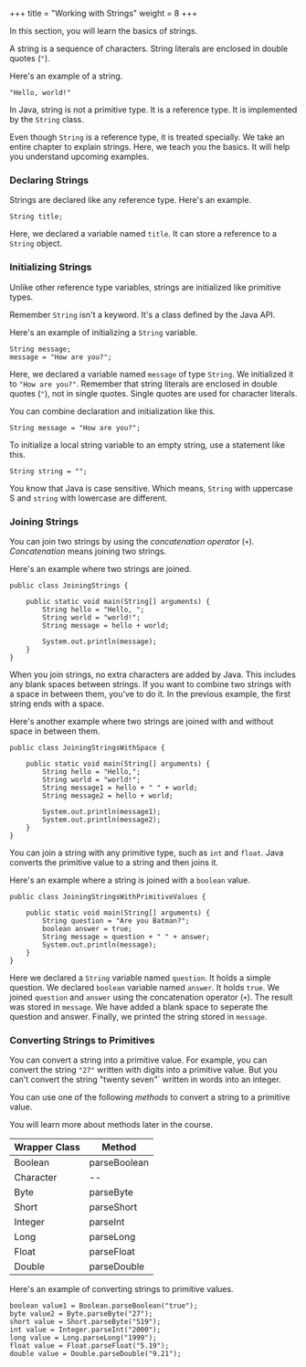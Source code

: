 +++
title = "Working with Strings"
weight = 8
+++

In this section, you will learn the basics of strings.

A string is a sequence of characters. String literals are enclosed in double
quotes (`"`).

Here's an example of a string.
```
"Hello, world!"
```

In Java, string is not a primitive type. It is a reference type. It is
implemented by the `String` class.

Even though `String` is a reference type, it is treated specially.
We take an entire chapter to explain strings. Here, we teach you the
basics. It will help you understand upcoming examples.

### Declaring Strings

Strings are declared like any reference type. Here's an example.
```
String title;
```
Here, we declared a variable named `title`. It can store a reference to
a `String` object.


### Initializing Strings

Unlike other reference type variables, strings are initialized like primitive
types.

Remember `String` isn't a keyword. It's a class defined by the Java API.

Here's an example of initializing a `String` variable.
```
String message;
message = "How are you?";
```

Here, we declared a variable named `message` of type `String`. We initialized
it to `"How are you?"`. Remember that string literals are enclosed in double
quotes (`"`), not in single quotes. Single quotes are used for character literals.

You can combine declaration and initialization like this.
```
String message = "How are you?";
```

To initialize a local string variable to an empty string, use a statement like
this.
```
String string = "";
```

You know that Java is case sensitive. Which means, `String` with uppercase S and `string` with lowercase are
different.

### Joining Strings

You can join two strings by using the *concatenation operator* (`+`).
*Concatenation* means joining two strings.

Here's an example where two strings are joined.
```
public class JoiningStrings {

    public static void main(String[] arguments) {
        String hello = "Hello, ";
        String world = "world!";
        String message = hello + world;

        System.out.println(message);
    }
}
```

When you join strings, no extra characters are added by Java. This includes any
blank spaces between strings. If you want to combine two strings with a space in
between them, you've to do it. In the previous example, the first string ends
with a space.

Here's another example where two strings are joined with and without space in
between them.
```
public class JoiningStringsWithSpace {

    public static void main(String[] arguments) {
        String hello = "Hello,";
        String world = "world!";
        String message1 = hello + " " + world;
        String message2 = hello + world;

        System.out.println(message1);
        System.out.println(message2);
    }
}
```

You can join a string with any primitive type, such as `int` and `float`.
Java converts the primitive value to a string and then joins it.

Here's an example where a string is joined with a `boolean` value.
```
public class JoiningStringsWithPrimitiveValues {

    public static void main(String[] arguments) {
        String question = "Are you Batman?";
        boolean answer = true;
        String message = question + " " + answer;
        System.out.println(message);
    }
}
```

Here we declared a `String` variable named `question`. It holds a simple
question. We declared `boolean` variable named `answer`. It holds `true`.
We joined `question` and `answer` using the concatenation operator (`+`).
The result was stored in `message`. We have added a blank space to seperate
the question and answer. Finally, we printed the string stored in `message`.

### Converting Strings to Primitives

You can convert a string into a primitive value. For example, you can convert the string
`"27"` written with digits into a primitive value. But you can't convert the string "twenty seven"` written in words into an
integer.

You can use one of the following *methods* to convert a string to a primitive
value.

You will learn more about methods later in the course.

| Wrapper Class | Method       |
|---------------|--------------|
| Boolean       | parseBoolean |
| Character     | --           |
| Byte          | parseByte    |
| Short         | parseShort   |
| Integer       | parseInt     |
| Long          | parseLong    |
| Float         | parseFloat   |
| Double        | parseDouble  |

Here's an example of converting strings to primitive values.
```
boolean value1 = Boolean.parseBoolean("true");
byte value2 = Byte.parseByte("27");
short value = Short.parseByte("519");
int value = Integer.parseInt("2000");
long value = Long.parseLong("1999");
float value = Float.parseFloat("5.19");
double value = Double.parseDouble("9.21");
```